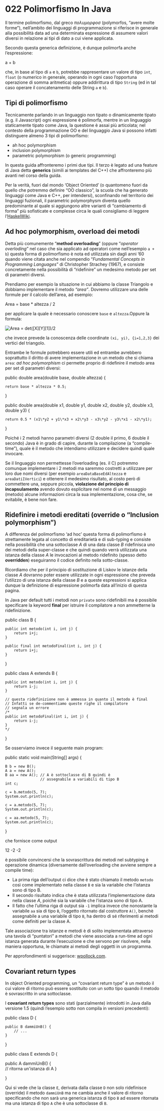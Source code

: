 # 022 Polimorfismo In Java

Il termine polimorfismo, dal greco _πολυμορφοσ_ \(polymorfos, “avere molte forme”\), nell’ambito dei linguaggi di programmazione si riferisce in generale alla possibilità data ad una determinata espressione di assumere valori diversi in relazione ai tipi di dato a cui viene applicata.

Secondo questa generica definizione, è dunque polimorfa anche l’espressione:

a + b

che, in base al tipo di `a` e `b`, potrebbe rappresentare un valore di tipo `int`, `float` \(o numerico in generale, operando in ogni caso l’opportuna operazione di somma aritmetica\) oppure addirittura di tipo `String` \(ed in tal caso operare il concatenamento delle String `a` e `b`\).

## Tipi di polimorfismo

Tecnicamente parlando in un linguaggio non tipato o dinamicamente tipato \(e.g. il Javascript\) ogni espressione è polimorfa, mentre in un linguaggio staticamente tipato come Java, la questione è assai più articolata; nel contesto della programmazione OO e del linguaggio Java si possono infatti distinguere almeno 3 tipi di polimorfismo:

* ah hoc polymorphism
* inclusion polymorphism
* parametric polymorphism \(o generic programming\)

In questa guida affronteremo i primi due tipi. Il terzo è legato ad una feature di Java detta **generics** \(simili ai templates del C++\) che affronteremo più avanti nel corso della guida.

Per la verità, fuori dal mondo ‘Object Oriented’ \(o quantomeno fuori da quello che potremmo definire “OO classico”, la scuola che ha generato linguaggi come Java e C++, per intendersi\), sconfinando nel territorio dei linguaggi fuzionali, il parametric polymorphysm diventa quello predominante al quale si aggiungono altre varianti di “cambiamento di forma” più sofisticate e complesse circa le quali consigliamo di leggere l’[HaskelWiki](http://www.haskell.org/haskellwiki/Polymorphism).

## Ad hoc polymorphism, overload dei metodi

Detta più comunemente “**method overloading**” \(oppure “_operator overloding_” nel caso che sia applicato ad operatori come nell’esempio `a + b`\) questa forma di polimorfismo è nota ed utilizzata sin dagli anni ’60 quando viene citata anche nel compendio “_Fundamental Concepts in Programming Languages_” di Christopher Strachey \(1967\), e consiste concretamente nella possibilità di “ridefinire” un medesimo metodo per set di parametri diversi.

Prendiamo per esempio la situazione in cui abbiamo la classe Triangolo e dobbiamo implementare il metodo _“area”_. Dovremo utilizzare una delle formule per il calcolo dell’area, ad esempio:

Area = base \* altezza / 2

per applicare la quale è necessario conoscere `base` e `altezza`.Oppure la formula:

![Area = det\(\[X\]\[Y\]\[1\]\)/2](http://www.html.it/wp-content/uploads/2015/02/java23_01.png)

che invece prevede la conoscenza delle coordinate `(xi, yi), {i=1,2,3}` dei vertici del triangolo.

Entrambe le formule potrebbero essere utili ed entrambe avrebbero soprattutto il diritto di avere implementazione in un metodo che si chiama `area`: _ad hoc polymorphism_ ci permette proprio di ridefinire il metodo area per set di parametri diversi:

public double area\(double base, double altezza\) {

```text
return base * altezza * 0.5;
```

}

public double area\(double x1, double y1, double x2, double y2, double x3, double y3\) {

```text
return 0.5 * (x1\*y2 + y1\*x3 + x2\*y3 - x3\*y2 - y3\*x1 - x2\*y1); 
```

}

Poiché i 2 metodi hanno parametri diversi \(2 double il primo, 6 double il secondo\) Java è in grado di capire, durante la compilazione \(a “compile-time”\), quale è il metodo che intendiamo utilizzare e decidere quindi quale invocare.

Se il linguaggio non permettesse l’overloading \(es. il C\) potremmo comunque implementare i 2 metodi ma saremmo costretti a utilizzare per loro due nomi diversi \(per esempio `areaDataBaseEdAltezza` e `areaDatiIVertici`\) e ottenere il medesimo risultato, al costo però di commettere una, seppure piccola, **violazione del principio di incapsulamento** avendo dovuto esplicitare nel nome di un messaggio \(metodo\) alcune informazioni circa la sua implementazione, cosa che, se evitabile, è bene non fare.

## Ridefinire i metodi ereditati \(override o “Inclusion polymorphism”\)

A differenza del polimorfismo ‘ad hoc’ questa forma di polimorfismo è strettamente legata al concetto di ereditarietà e di sub-typing e consiste nella possibilità che una sottoclasse _A_ di una data classe _B_ ridefinisca uno dei metodi della super-classe e che quindi quando verrà utilizzata una istanza della classe _A_ le invocazioni al metodo ridefinito \(spesso detto **overridden**\) eseguiranno il codice definito nella sotto-classe.

Ricordiamo che per il principio di sostituzione di Liskov le istanze della classe _A_ dovranno poter essere utilizzate in ogni espressione che preveda l’utilizzo di una istanza della classe _B_ e a queste espressioni si applica dunque la definizione di espressione polimorfa data all’inizio di questa pagina.

In Java per default tutti i metodi non `private` sono ridefinibili ma è possibile specificare la keyword **final** per istruire il compilatore a non ammetterne la ridefinizione.

public class B {

```text
public int metodo(int i, int j) {
    return i+j;
}

public final int metodoFinal(int i, int j) {
    return i+j;
}
```

}

public class A extends B {

```text
public int metodo(int i, int j) {
    return i-j;
}

// questa ridefinizione non è ammessa in quanto il metodo è final
// Infatti se de-commentiamo queste righe il compilatore
// segnala un errore
/*
public int metodoFinal(int i, int j) {
    return i-j;
}
*/
```

}

Se osserviamo invece il seguente main program:

public static void main\(String\[\] args\) {

```text
B b = new B();
A a = new A();
B aa = new A(); // A è sottoclasse di B quindi è 
                // assegnabile a variabili di tipo B     
int c;     

c = b.metodo(5, 7);  
System.out.println(c);

c = a.metodo(5, 7);
System.out.println(c);

c = aa.metodo(5, 7);
System.out.println(c);
```

}

che fornisce come output

12 -2 -2

è possibile convincersi che la sovrascrittura dei metodi nel subtyping è operazione dinamica \(diversamente dall’overloading che avviene sempre a compile time\):

* La prima riga dell’output ci dice che è stato chiamato il metodo `metodo` così come implementato nella classe `B` e sia la variabile che l’istanza sono di tipo B.
* Il secondo risultato indica che è stata utilizzata l’implementazione data nella classe _A_, poiché sia la variabile che l’istanza sono di tipo A.
* Il fatto che l’ultima riga di output sia `-1` implica invece che nonostante la variabile `aa` sia di tipo `B`, l’oggetto ritornato dal costruttore `A()`, benchè assegnabile a una variabile di tipo `B`, ha dentro di sé riferimenti ai metodi come definiti per la classe A.

Tale associazione tra istanze e metodi è di solito implementata attraverso una tavola di “puntatori” a metodi che viene associata a run-time ad ogni istanza generata durante l’esecuzione e che servono per risolvere, nella maniera opportuna, le chiamate ai metodi degli oggetti in un programma.

Per approfondimenti si suggerisce: [wpollock.com](http://wpollock.com/Java/PolyMorphism.htm).

## Covariant return types

In object Oriented programming, un “covariant return type” è un metodo il cui valore di ritorno può essere sostituito con un sotto tipo quando il metodo è sovrascritto in una sottoclasse.

I **covariant return types** sono stati \(parzialmente\) introdotti in Java dalla versione 1.5 \(quindi l’esempio sotto non compila in versioni precedenti\):

public class D {

```text
public B dammiUnB() { 
    // ...
}  
```

}

public class E extends D {

public A dammiUnB\(\) {  
// ritorna un'istanza di A }

}

Qui si vede che la classe `E`, derivata dalla classe `D` non solo ridefinisce \(override\) il metodo `dammiUnB` ma ne cambia anche il valore di ritorno specificando che non sarà una generica istanza di tipo `B` ad essere ritornata ma una istanza di tipo `A` che è una sottoclasse di `B`.

